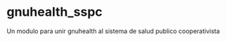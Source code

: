 gnuhealth_sspc
==============

Un modulo para unir gnuhealth al sistema de salud publico cooperativista